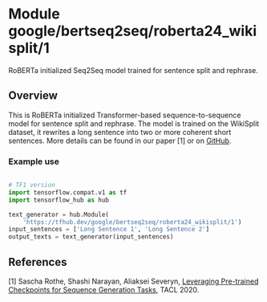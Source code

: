 # Module google/bertseq2seq/roberta24_wikisplit/1

RoBERTa initialized Seq2Seq model trained for sentence split and rephrase.

<!-- asset-path: internal -->
<!-- module-type: text-generation -->
<!-- fine-tunable: true -->
<!-- format: hub -->
<!-- language: en -->
<!-- dataset: wikisplit-dataset -->

## Overview

This is RoBERTa initialized Transformer-based sequence-to-sequence model for
sentence split and rephrase. The model is trained on the WikiSplit dataset, it
rewrites a long sentence into two or more coherent short sentences. More
details can be found in our paper [1] or on
[GitHub](https://github.com/google-research/google-research/tree/master/bertseq2seq).

### Example use

```python

# TF1 version
import tensorflow.compat.v1 as tf
import tensorflow_hub as hub

text_generator = hub.Module(
    'https://tfhub.dev/google/bertseq2seq/roberta24_wikisplit/1')
input_sentences = ['Long Sentence 1', 'Long Sentence 2']
output_texts = text_generator(input_sentences)
```

## References

[1] Sascha Rothe, Shashi Narayan, Aliaksei Severyn,
[Leveraging Pre-trained Checkpoints for Sequence Generation Tasks](https://arxiv.org/abs/1907.12461),
TACL 2020.
